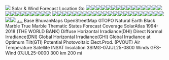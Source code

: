 ![](https://mosdac.gov.in/energy/44c7af182b32382014ee849d75f3cb61.png)
Solar & Wind Forecast
Location
Go
![](https://bhuvan-vec1.nrsc.gov.in/bhuvan/gwc/service/wms?service=WMS&request=GetMap&layers=india3&styles=&format=image%2Fpng&transparent=true&version=1.1.1&CRS=EPSG%3A3857&width=256&height=256&srs=EPSG%3A3857&bbox=7514065.628545968,2504688.542848655,8766409.899970295,3757032.8142729844)![](https://bhuvan-vec1.nrsc.gov.in/bhuvan/gwc/service/wms?service=WMS&request=GetMap&layers=india3&styles=&format=image%2Fpng&transparent=true&version=1.1.1&CRS=EPSG%3A3857&width=256&height=256&srs=EPSG%3A3857&bbox=8766409.899970295,2504688.542848655,10018754.171394622,3757032.8142729844)![](https://bhuvan-vec1.nrsc.gov.in/bhuvan/gwc/service/wms?service=WMS&request=GetMap&layers=india3&styles=&format=image%2Fpng&transparent=true&version=1.1.1&CRS=EPSG%3A3857&width=256&height=256&srs=EPSG%3A3857&bbox=7514065.628545968,1252344.2714243277,8766409.899970295,2504688.542848655)![](https://bhuvan-vec1.nrsc.gov.in/bhuvan/gwc/service/wms?service=WMS&request=GetMap&layers=india3&styles=&format=image%2Fpng&transparent=true&version=1.1.1&CRS=EPSG%3A3857&width=256&height=256&srs=EPSG%3A3857&bbox=8766409.899970295,1252344.2714243277,10018754.171394622,2504688.542848655)![](https://bhuvan-vec1.nrsc.gov.in/bhuvan/gwc/service/wms?service=WMS&request=GetMap&layers=india3&styles=&format=image%2Fpng&transparent=true&version=1.1.1&CRS=EPSG%3A3857&width=256&height=256&srs=EPSG%3A3857&bbox=7514065.628545968,3757032.8142729844,8766409.899970295,5009377.085697314)![](https://bhuvan-vec1.nrsc.gov.in/bhuvan/gwc/service/wms?service=WMS&request=GetMap&layers=india3&styles=&format=image%2Fpng&transparent=true&version=1.1.1&CRS=EPSG%3A3857&width=256&height=256&srs=EPSG%3A3857&bbox=8766409.899970295,3757032.8142729844,10018754.171394622,5009377.085697314)![](https://bhuvan-vec1.nrsc.gov.in/bhuvan/gwc/service/wms?service=WMS&request=GetMap&layers=india3&styles=&format=image%2Fpng&transparent=true&version=1.1.1&CRS=EPSG%3A3857&width=256&height=256&srs=EPSG%3A3857&bbox=6261721.357121639,2504688.542848655,7514065.628545968,3757032.8142729844)![](https://bhuvan-vec1.nrsc.gov.in/bhuvan/gwc/service/wms?service=WMS&request=GetMap&layers=india3&styles=&format=image%2Fpng&transparent=true&version=1.1.1&CRS=EPSG%3A3857&width=256&height=256&srs=EPSG%3A3857&bbox=10018754.171394622,2504688.542848655,11271098.44281895,3757032.8142729844)![](https://bhuvan-vec1.nrsc.gov.in/bhuvan/gwc/service/wms?service=WMS&request=GetMap&layers=india3&styles=&format=image%2Fpng&transparent=true&version=1.1.1&CRS=EPSG%3A3857&width=256&height=256&srs=EPSG%3A3857&bbox=6261721.357121639,1252344.2714243277,7514065.628545968,2504688.542848655)![](https://bhuvan-vec1.nrsc.gov.in/bhuvan/gwc/service/wms?service=WMS&request=GetMap&layers=india3&styles=&format=image%2Fpng&transparent=true&version=1.1.1&CRS=EPSG%3A3857&width=256&height=256&srs=EPSG%3A3857&bbox=10018754.171394622,1252344.2714243277,11271098.44281895,2504688.542848655)![](https://bhuvan-vec1.nrsc.gov.in/bhuvan/gwc/service/wms?service=WMS&request=GetMap&layers=india3&styles=&format=image%2Fpng&transparent=true&version=1.1.1&CRS=EPSG%3A3857&width=256&height=256&srs=EPSG%3A3857&bbox=7514065.628545968,0,8766409.899970295,1252344.2714243277)![](https://bhuvan-vec1.nrsc.gov.in/bhuvan/gwc/service/wms?service=WMS&request=GetMap&layers=india3&styles=&format=image%2Fpng&transparent=true&version=1.1.1&CRS=EPSG%3A3857&width=256&height=256&srs=EPSG%3A3857&bbox=8766409.899970295,0,10018754.171394622,1252344.2714243277)![](https://bhuvan-vec1.nrsc.gov.in/bhuvan/gwc/service/wms?service=WMS&request=GetMap&layers=india3&styles=&format=image%2Fpng&transparent=true&version=1.1.1&CRS=EPSG%3A3857&width=256&height=256&srs=EPSG%3A3857&bbox=6261721.357121639,3757032.8142729844,7514065.628545968,5009377.085697314)![](https://bhuvan-vec1.nrsc.gov.in/bhuvan/gwc/service/wms?service=WMS&request=GetMap&layers=india3&styles=&format=image%2Fpng&transparent=true&version=1.1.1&CRS=EPSG%3A3857&width=256&height=256&srs=EPSG%3A3857&bbox=10018754.171394622,3757032.8142729844,11271098.44281895,5009377.085697314)![](https://bhuvan-vec1.nrsc.gov.in/bhuvan/gwc/service/wms?service=WMS&request=GetMap&layers=india3&styles=&format=image%2Fpng&transparent=true&version=1.1.1&CRS=EPSG%3A3857&width=256&height=256&srs=EPSG%3A3857&bbox=6261721.357121639,0,7514065.628545968,1252344.2714243277)![](https://bhuvan-vec1.nrsc.gov.in/bhuvan/gwc/service/wms?service=WMS&request=GetMap&layers=india3&styles=&format=image%2Fpng&transparent=true&version=1.1.1&CRS=EPSG%3A3857&width=256&height=256&srs=EPSG%3A3857&bbox=10018754.171394622,0,11271098.44281895,1252344.2714243277)![](https://bhuvan-vec1.nrsc.gov.in/bhuvan/gwc/service/wms?service=WMS&request=GetMap&layers=india3&styles=&format=image%2Fpng&transparent=true&version=1.1.1&CRS=EPSG%3A3857&width=256&height=256&srs=EPSG%3A3857&bbox=5009377.085697311,2504688.542848655,6261721.357121639,3757032.8142729844)![](https://bhuvan-vec1.nrsc.gov.in/bhuvan/gwc/service/wms?service=WMS&request=GetMap&layers=india3&styles=&format=image%2Fpng&transparent=true&version=1.1.1&CRS=EPSG%3A3857&width=256&height=256&srs=EPSG%3A3857&bbox=11271098.44281895,2504688.542848655,12523442.714243278,3757032.8142729844)![](https://bhuvan-vec1.nrsc.gov.in/bhuvan/gwc/service/wms?service=WMS&request=GetMap&layers=india3&styles=&format=image%2Fpng&transparent=true&version=1.1.1&CRS=EPSG%3A3857&width=256&height=256&srs=EPSG%3A3857&bbox=5009377.085697311,1252344.2714243277,6261721.357121639,2504688.542848655)![](https://bhuvan-vec1.nrsc.gov.in/bhuvan/gwc/service/wms?service=WMS&request=GetMap&layers=india3&styles=&format=image%2Fpng&transparent=true&version=1.1.1&CRS=EPSG%3A3857&width=256&height=256&srs=EPSG%3A3857&bbox=11271098.44281895,1252344.2714243277,12523442.714243278,2504688.542848655)![](https://bhuvan-vec1.nrsc.gov.in/bhuvan/gwc/service/wms?service=WMS&request=GetMap&layers=india3&styles=&format=image%2Fpng&transparent=true&version=1.1.1&CRS=EPSG%3A3857&width=256&height=256&srs=EPSG%3A3857&bbox=5009377.085697311,3757032.8142729844,6261721.357121639,5009377.085697314)![](https://bhuvan-vec1.nrsc.gov.in/bhuvan/gwc/service/wms?service=WMS&request=GetMap&layers=india3&styles=&format=image%2Fpng&transparent=true&version=1.1.1&CRS=EPSG%3A3857&width=256&height=256&srs=EPSG%3A3857&bbox=11271098.44281895,3757032.8142729844,12523442.714243278,5009377.085697314)![](https://bhuvan-vec1.nrsc.gov.in/bhuvan/gwc/service/wms?service=WMS&request=GetMap&layers=india3&styles=&format=image%2Fpng&transparent=true&version=1.1.1&CRS=EPSG%3A3857&width=256&height=256&srs=EPSG%3A3857&bbox=5009377.085697311,0,6261721.357121639,1252344.2714243277)![](https://bhuvan-vec1.nrsc.gov.in/bhuvan/gwc/service/wms?service=WMS&request=GetMap&layers=india3&styles=&format=image%2Fpng&transparent=true&version=1.1.1&CRS=EPSG%3A3857&width=256&height=256&srs=EPSG%3A3857&bbox=11271098.44281895,0,12523442.714243278,1252344.2714243277)
![](https://mosdac.gov.in/geoserver_2/worldview/wms?service=WMS&request=GetMap&layers=worldview%3AINDIA_STATE250NATGIS2005%20&styles=&format=image%2Fpng&transparent=true&version=1.1.1&CRS=EPSG%3A3857&width=256&height=256&srs=EPSG%3A3857&bbox=7514065.628545968,2504688.542848655,8766409.899970295,3757032.8142729844)![](https://mosdac.gov.in/geoserver_2/worldview/wms?service=WMS&request=GetMap&layers=worldview%3AINDIA_STATE250NATGIS2005%20&styles=&format=image%2Fpng&transparent=true&version=1.1.1&CRS=EPSG%3A3857&width=256&height=256&srs=EPSG%3A3857&bbox=8766409.899970295,2504688.542848655,10018754.171394622,3757032.8142729844)![](https://mosdac.gov.in/geoserver_2/worldview/wms?service=WMS&request=GetMap&layers=worldview%3AINDIA_STATE250NATGIS2005%20&styles=&format=image%2Fpng&transparent=true&version=1.1.1&CRS=EPSG%3A3857&width=256&height=256&srs=EPSG%3A3857&bbox=7514065.628545968,1252344.2714243277,8766409.899970295,2504688.542848655)![](https://mosdac.gov.in/geoserver_2/worldview/wms?service=WMS&request=GetMap&layers=worldview%3AINDIA_STATE250NATGIS2005%20&styles=&format=image%2Fpng&transparent=true&version=1.1.1&CRS=EPSG%3A3857&width=256&height=256&srs=EPSG%3A3857&bbox=8766409.899970295,1252344.2714243277,10018754.171394622,2504688.542848655)![](https://mosdac.gov.in/geoserver_2/worldview/wms?service=WMS&request=GetMap&layers=worldview%3AINDIA_STATE250NATGIS2005%20&styles=&format=image%2Fpng&transparent=true&version=1.1.1&CRS=EPSG%3A3857&width=256&height=256&srs=EPSG%3A3857&bbox=7514065.628545968,3757032.8142729844,8766409.899970295,5009377.085697314)![](https://mosdac.gov.in/geoserver_2/worldview/wms?service=WMS&request=GetMap&layers=worldview%3AINDIA_STATE250NATGIS2005%20&styles=&format=image%2Fpng&transparent=true&version=1.1.1&CRS=EPSG%3A3857&width=256&height=256&srs=EPSG%3A3857&bbox=8766409.899970295,3757032.8142729844,10018754.171394622,5009377.085697314)![](https://mosdac.gov.in/geoserver_2/worldview/wms?service=WMS&request=GetMap&layers=worldview%3AINDIA_STATE250NATGIS2005%20&styles=&format=image%2Fpng&transparent=true&version=1.1.1&CRS=EPSG%3A3857&width=256&height=256&srs=EPSG%3A3857&bbox=6261721.357121639,2504688.542848655,7514065.628545968,3757032.8142729844)![](https://mosdac.gov.in/geoserver_2/worldview/wms?service=WMS&request=GetMap&layers=worldview%3AINDIA_STATE250NATGIS2005%20&styles=&format=image%2Fpng&transparent=true&version=1.1.1&CRS=EPSG%3A3857&width=256&height=256&srs=EPSG%3A3857&bbox=10018754.171394622,2504688.542848655,11271098.44281895,3757032.8142729844)![](https://mosdac.gov.in/geoserver_2/worldview/wms?service=WMS&request=GetMap&layers=worldview%3AINDIA_STATE250NATGIS2005%20&styles=&format=image%2Fpng&transparent=true&version=1.1.1&CRS=EPSG%3A3857&width=256&height=256&srs=EPSG%3A3857&bbox=6261721.357121639,1252344.2714243277,7514065.628545968,2504688.542848655)![](https://mosdac.gov.in/geoserver_2/worldview/wms?service=WMS&request=GetMap&layers=worldview%3AINDIA_STATE250NATGIS2005%20&styles=&format=image%2Fpng&transparent=true&version=1.1.1&CRS=EPSG%3A3857&width=256&height=256&srs=EPSG%3A3857&bbox=10018754.171394622,1252344.2714243277,11271098.44281895,2504688.542848655)![](https://mosdac.gov.in/geoserver_2/worldview/wms?service=WMS&request=GetMap&layers=worldview%3AINDIA_STATE250NATGIS2005%20&styles=&format=image%2Fpng&transparent=true&version=1.1.1&CRS=EPSG%3A3857&width=256&height=256&srs=EPSG%3A3857&bbox=7514065.628545968,0,8766409.899970295,1252344.2714243277)![](https://mosdac.gov.in/geoserver_2/worldview/wms?service=WMS&request=GetMap&layers=worldview%3AINDIA_STATE250NATGIS2005%20&styles=&format=image%2Fpng&transparent=true&version=1.1.1&CRS=EPSG%3A3857&width=256&height=256&srs=EPSG%3A3857&bbox=8766409.899970295,0,10018754.171394622,1252344.2714243277)![](https://mosdac.gov.in/geoserver_2/worldview/wms?service=WMS&request=GetMap&layers=worldview%3AINDIA_STATE250NATGIS2005%20&styles=&format=image%2Fpng&transparent=true&version=1.1.1&CRS=EPSG%3A3857&width=256&height=256&srs=EPSG%3A3857&bbox=6261721.357121639,3757032.8142729844,7514065.628545968,5009377.085697314)![](https://mosdac.gov.in/geoserver_2/worldview/wms?service=WMS&request=GetMap&layers=worldview%3AINDIA_STATE250NATGIS2005%20&styles=&format=image%2Fpng&transparent=true&version=1.1.1&CRS=EPSG%3A3857&width=256&height=256&srs=EPSG%3A3857&bbox=10018754.171394622,3757032.8142729844,11271098.44281895,5009377.085697314)![](https://mosdac.gov.in/geoserver_2/worldview/wms?service=WMS&request=GetMap&layers=worldview%3AINDIA_STATE250NATGIS2005%20&styles=&format=image%2Fpng&transparent=true&version=1.1.1&CRS=EPSG%3A3857&width=256&height=256&srs=EPSG%3A3857&bbox=6261721.357121639,0,7514065.628545968,1252344.2714243277)![](https://mosdac.gov.in/geoserver_2/worldview/wms?service=WMS&request=GetMap&layers=worldview%3AINDIA_STATE250NATGIS2005%20&styles=&format=image%2Fpng&transparent=true&version=1.1.1&CRS=EPSG%3A3857&width=256&height=256&srs=EPSG%3A3857&bbox=10018754.171394622,0,11271098.44281895,1252344.2714243277)![](https://mosdac.gov.in/geoserver_2/worldview/wms?service=WMS&request=GetMap&layers=worldview%3AINDIA_STATE250NATGIS2005%20&styles=&format=image%2Fpng&transparent=true&version=1.1.1&CRS=EPSG%3A3857&width=256&height=256&srs=EPSG%3A3857&bbox=5009377.085697311,2504688.542848655,6261721.357121639,3757032.8142729844)![](https://mosdac.gov.in/geoserver_2/worldview/wms?service=WMS&request=GetMap&layers=worldview%3AINDIA_STATE250NATGIS2005%20&styles=&format=image%2Fpng&transparent=true&version=1.1.1&CRS=EPSG%3A3857&width=256&height=256&srs=EPSG%3A3857&bbox=11271098.44281895,2504688.542848655,12523442.714243278,3757032.8142729844)![](https://mosdac.gov.in/geoserver_2/worldview/wms?service=WMS&request=GetMap&layers=worldview%3AINDIA_STATE250NATGIS2005%20&styles=&format=image%2Fpng&transparent=true&version=1.1.1&CRS=EPSG%3A3857&width=256&height=256&srs=EPSG%3A3857&bbox=5009377.085697311,1252344.2714243277,6261721.357121639,2504688.542848655)![](https://mosdac.gov.in/geoserver_2/worldview/wms?service=WMS&request=GetMap&layers=worldview%3AINDIA_STATE250NATGIS2005%20&styles=&format=image%2Fpng&transparent=true&version=1.1.1&CRS=EPSG%3A3857&width=256&height=256&srs=EPSG%3A3857&bbox=11271098.44281895,1252344.2714243277,12523442.714243278,2504688.542848655)![](https://mosdac.gov.in/geoserver_2/worldview/wms?service=WMS&request=GetMap&layers=worldview%3AINDIA_STATE250NATGIS2005%20&styles=&format=image%2Fpng&transparent=true&version=1.1.1&CRS=EPSG%3A3857&width=256&height=256&srs=EPSG%3A3857&bbox=5009377.085697311,3757032.8142729844,6261721.357121639,5009377.085697314)![](https://mosdac.gov.in/geoserver_2/worldview/wms?service=WMS&request=GetMap&layers=worldview%3AINDIA_STATE250NATGIS2005%20&styles=&format=image%2Fpng&transparent=true&version=1.1.1&CRS=EPSG%3A3857&width=256&height=256&srs=EPSG%3A3857&bbox=11271098.44281895,3757032.8142729844,12523442.714243278,5009377.085697314)![](https://mosdac.gov.in/geoserver_2/worldview/wms?service=WMS&request=GetMap&layers=worldview%3AINDIA_STATE250NATGIS2005%20&styles=&format=image%2Fpng&transparent=true&version=1.1.1&CRS=EPSG%3A3857&width=256&height=256&srs=EPSG%3A3857&bbox=5009377.085697311,0,6261721.357121639,1252344.2714243277)![](https://mosdac.gov.in/geoserver_2/worldview/wms?service=WMS&request=GetMap&layers=worldview%3AINDIA_STATE250NATGIS2005%20&styles=&format=image%2Fpng&transparent=true&version=1.1.1&CRS=EPSG%3A3857&width=256&height=256&srs=EPSG%3A3857&bbox=11271098.44281895,0,12523442.714243278,1252344.2714243277)
[+](https://mosdac.gov.in/energy/ "Zoom in")[−](https://mosdac.gov.in/energy/ "Zoom out")
[](https://mosdac.gov.in/energy/ "Home")
[](https://mosdac.gov.in/energy/ "View Fullscreen")
[](https://mosdac.gov.in/energy/ "Show me where I am")
[](https://mosdac.gov.in/energy/ "Layers")
Base
BhuvanMaps
OpenStreetMap
GTOPO
Natural Earth
Black Marble
True Marble
Thematic
States
Forecast Coverage
SolarAtlas 1994-2018 (THE WORLD BANK)
Diffuse Horizontal Irradiance(DHI)
Direct Normal Irradiance(DNI)
Global Horizontal Irradiance(GHI)
Global Irradiance at Optimum Tilt(GTI)
Potential Photovoltaic Elect.Prod. (PVOUT)
Air Temperature
Satellite
INSAT Insolation 3SIMG-07JUL25-0800
Winds
GFS-Wind 07JUL25-0000
300 km
200 mi
